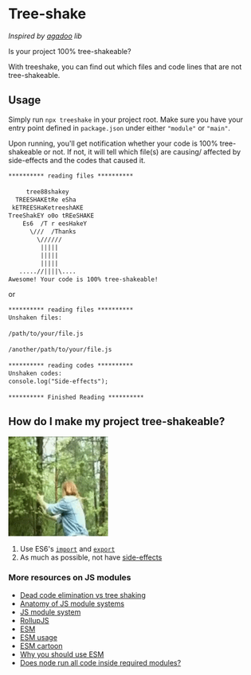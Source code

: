 # Tree-shake

_Inspired by [agadoo](https://github.com/Rich-Harris/agadoo) lib_

Is your project 100% tree-shakeable?

With treeshake, you can find out which files and code lines that are not tree-shakeable.

## Usage

Simply run `npx treeshake` in your project root. Make sure you have your entry point defined in `package.json` under either `"module"` or `"main"`.

Upon running, you'll get notification whether your code is 100% tree-shakeable or not. If not, it will tell which file(s) are causing/ affected by side-effects and the codes that caused it.

```
********** reading files **********

     tree88shakey
  TREESHAKEtRe eSha
 kETREESHaKetreeshAKE
TreeShakEY o0o tREeSHAKE
    Es6  /T r eesHakeY
      \///  /Thanks
        \//////
         |||||
         |||||
         |||||
   .....//||||\....
Awesome! Your code is 100% tree-shakeable!
```

or
```
********** reading files **********
Unshaken files:

/path/to/your/file.js

/another/path/to/your/file.js

********** reading codes **********
Unshaken codes:
console.log("Side-effects");

********** Finished Reading **********
```

## How do I make my project tree-shakeable?

![tree-shaking](readme_assets/treeshake.gif)

1. Use ES6's [`import`](https://developer.mozilla.org/en-US/docs/Web/JavaScript/Reference/Statements/import) and [`export`](https://developer.mozilla.org/en-US/docs/Web/JavaScript/Reference/Statements/export)
2. As much as possible, not have [side-effects](https://stackoverflow.com/questions/8129105/javascript-closures-and-side-effects-in-plain-english-separately)


### More resources on JS modules
- [Dead code elimination vs tree shaking](https://medium.com/@Rich_Harris/tree-shaking-versus-dead-code-elimination-d3765df85c80#.jnypozs9n) 
- [Anatomy of JS module systems](https://www.freecodecamp.org/news/anatomy-of-js-module-systems-and-building-libraries-fadcd8dbd0e/)
- [JS module system](https://github.com/kamleshchandnani/js-module-system)
- [RollupJS](https://rollupjs.org/guide/en/)
- [ESM](https://github.com/standard-things/esm)
- [ESM usage](https://hackernoon.com/7-different-ways-to-use-es-modules-today-fc552254ebf4)
- [ESM cartoon](https://hacks.mozilla.org/2018/03/es-modules-a-cartoon-deep-dive/)
- [Why you should use ESM](https://dev.to/bennypowers/you-should-be-using-esm-kn3)
- [Does node run all code inside required modules?](https://stackoverflow.com/questions/40464552/does-node-run-all-the-code-inside-required-modules)


